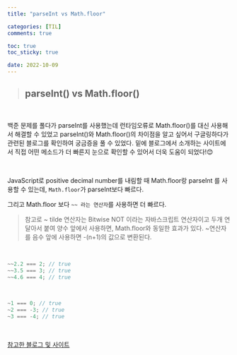```yaml
---
title: "parseInt vs Math.floor"

categories: [TIL]
comments: true

toc: true
toc_sticky: true

date: 2022-10-09
---
```


> ## parseInt() vs Math.floor()

<br/>

백준 문제를 풀다가 parseInt를 사용했는데 런타임오류로 Math.floor()를 대신 사용해서 해결할 수 있었고 parseInt()와 Math.floor()의 차이점을 알고 싶어서 구글링하다가 관련된 블로그를 확인하여 궁금증을 풀 수 있었다.
밑에 블로그에서 소개하는 사이트에서 직접 어떤 메소드가 더 빠른지 눈으로 확인할 수 있어서 더욱 도움이 되었다!😊

<br/>

JavaScript로 positive decimal number를 내림할 때 Math.floor랑 parseInt 를 사용할 수 있는데, `Math.floor`가 parseInt보다 빠르다.

그리고 Math.floor 보다 `~~ 라는 연산자`를 사용하면 더 빠르다.
<br/>

> 참고로 ~ tilde 연산자는 Bitwise NOT 이라는 자바스크립트 연산자이고 두개 연달아서 붙여 양수 앞에서 사용하면, Math.floor와 동일한 효과가 있다.
> ~연산자를 음수 앞에 사용하면 -(n+1)의 값으로 변환된다.

<br/>

```javascript
~~2.2 === 2; // true
~~3.5 === 3; // true
~~4.6 === 4; // true
```

<br/>

```javascript
~1 === 0; // true
~2 === -3; // true
~3 === -4; // true
```

<br/>

[참고한 블로그 및 사이트](https://developer-alle.tistory.com/393)
